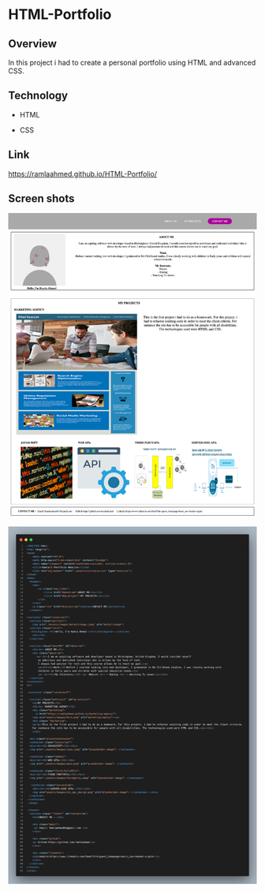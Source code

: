 # HTML-Portfolio

## Overview

In this project i had to create a personal portfolio using HTML and advanced CSS.

## Technology

- HTML

- CSS

## Link

https://ramlaahmed.github.io/HTML-Portfolio/

## Screen shots

![homework-screenshot.jpg](./assets/images/screencapture-ramlaahmed-github-io-HTML-Portfolio-2022-07-14-22_29_52.png)

![index-screenshot.jpg](./assets/images/indexscreenshot.png)
